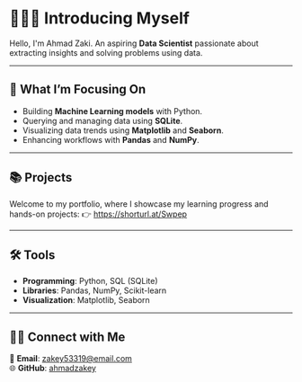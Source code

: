 # 🙋🏻‍♂️ **Introducing Myself**

Hello, I'm Ahmad Zaki. An aspiring **Data Scientist** passionate about extracting insights and solving problems using data.  

---

## 🚀 **What I’m Focusing On**
- Building **Machine Learning models** with Python.  
- Querying and managing data using **SQLite**.  
- Visualizing data trends using **Matplotlib** and **Seaborn**.  
- Enhancing workflows with **Pandas** and **NumPy**.  

---

## 📚 **Projects**  
Welcome to my portfolio, where I showcase my learning progress and hands-on projects: 
👉 
https://shorturl.at/Swpep

---

## 🛠️ **Tools**  
- **Programming**: Python, SQL (SQLite)  
- **Libraries**: Pandas, NumPy, Scikit-learn  
- **Visualization**: Matplotlib, Seaborn  

---

## 👋🏻 **Connect with Me**  
📧 **Email**: [zakey53319@email.com](mailto:zakey53319@email.com)  
🌐 **GitHub**: [ahmadzakey](https://github.com/ahmadzakey)  






